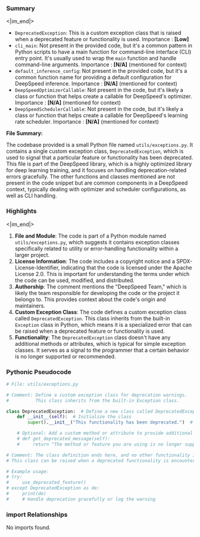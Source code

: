 

### Summary

<|im_end|>

* `DeprecatedException`: This is a custom exception class that is raised when a deprecated feature or functionality is used. Importance : **[Low]**
* `cli_main`: Not present in the provided code, but it's a common pattern in Python scripts to have a main function for command-line interface (CLI) entry point. It's usually used to wrap the `main` function and handle command-line arguments. Importance : **[N/A]** (mentioned for context)
* `default_inference_config`: Not present in the provided code, but it's a common function name for providing a default configuration for DeepSpeed inference. Importance : **[N/A]** (mentioned for context)
* `DeepSpeedOptimizerCallable`: Not present in the code, but it's likely a class or function that helps create a callable for DeepSpeed's optimizer. Importance : **[N/A]** (mentioned for context)
* `DeepSpeedSchedulerCallable`: Not present in the code, but it's likely a class or function that helps create a callable for DeepSpeed's learning rate scheduler. Importance : **[N/A]** (mentioned for context) 

**File Summary:**

The codebase provided is a small Python file named `utils/exceptions.py`. It contains a single custom exception class, `DeprecatedException`, which is used to signal that a particular feature or functionality has been deprecated. This file is part of the DeepSpeed library, which is a highly optimized library for deep learning training, and it focuses on handling deprecation-related errors gracefully. The other functions and classes mentioned are not present in the code snippet but are common components in a DeepSpeed context, typically dealing with optimizer and scheduler configurations, as well as CLI handling.

### Highlights

<|im_end|>

1. **File and Module**: The code is part of a Python module named `utils/exceptions.py`, which suggests it contains exception classes specifically related to utility or error-handling functionality within a larger project.
2. **License Information**: The code includes a copyright notice and a SPDX-License-Identifier, indicating that the code is licensed under the Apache License 2.0. This is important for understanding the terms under which the code can be used, modified, and distributed.
3. **Authorship**: The comment mentions the "DeepSpeed Team," which is likely the team responsible for developing the code or the project it belongs to. This provides context about the code's origin and maintainers.
4. **Custom Exception Class**: The code defines a custom exception class called `DeprecatedException`. This class inherits from the built-in `Exception` class in Python, which means it is a specialized error that can be raised when a deprecated feature or functionality is used.
5. **Functionality**: The `DeprecatedException` class doesn't have any additional methods or attributes, which is typical for simple exception classes. It serves as a signal to the programmer that a certain behavior is no longer supported or recommended.

### Pythonic Pseudocode

```python
# File: utils/exceptions.py

# Comment: Define a custom exception class for deprecation warnings.
#          This class inherits from the built-in Exception class.

class DeprecatedException:  # Define a new class called DeprecatedException
    def __init__(self):  # Initialize the class
        super().__init__("This functionality has been deprecated.")  # Inherit the base Exception message

    # Optional: Add a custom method or attribute to provide additional information
    # def get_deprecated_message(self):
    #     return "The method or feature you are using is no longer supported and will be removed in the future."

# Comment: The class definition ends here, and no other functionality is present in the file.
# This class can be raised when a deprecated functionality is encountered in the codebase.

# Example usage:
# try:
#     use_deprecated_feature()
# except DeprecatedException as de:
#     print(de)
#     # Handle deprecation gracefully or log the warning
```


### import Relationships

No imports found.